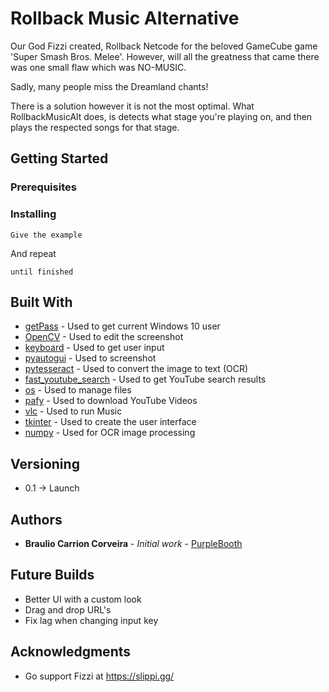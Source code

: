 # Rollback Music Alternative

Our God Fizzi created, Rollback Netcode for the beloved GameCube game 'Super Smash Bros. Melee'.
However, will all the greatness that came there was one small flaw which was NO-MUSIC.

Sadly, many people miss the Dreamland chants!

There is a solution however it is not the most optimal.
What RollbackMusicAlt does, is detects what stage you're playing on, and then plays the respected songs for that stage.

## Getting Started


### Prerequisites


### Installing


```
Give the example
```

And repeat

```
until finished
```

## Built With

* [getPass](http://www.dropwizard.io/1.0.2/docs/)        - Used to get current Windows 10 user
* [OpenCV](https://maven.apache.org/)                    - Used to edit the screenshot
* [keyboard](https://rometools.github.io/rome/)          - Used to get user input
* [pyautogui](https://rometools.github.io/rome/)         - Used to screenshot
* [pytesseract](https://rometools.github.io/rome/)       - Used to convert the image to text (OCR)
* [fast_youtube_search](https://rometools.github.io/rome/)       - Used to get YouTube search results
* [os](https://rometools.github.io/rome/)       - Used to manage files
* [pafy](https://rometools.github.io/rome/)       - Used to download YouTube Videos
* [vlc](https://rometools.github.io/rome/)       - Used to run Music
* [tkinter](https://rometools.github.io/rome/)       - Used to create the user interface
* [numpy](https://rometools.github.io/rome/)       - Used for OCR image processing


## Versioning

* 0.1 -> Launch

## Authors

* **Braulio Carrion Corveira** - *Initial work* - [PurpleBooth](https://github.com/PurpleBooth)

## Future Builds
- Better UI with a custom look
- Drag and drop URL's
- Fix lag when changing input key


## Acknowledgments

* Go support Fizzi at https://slippi.gg/
